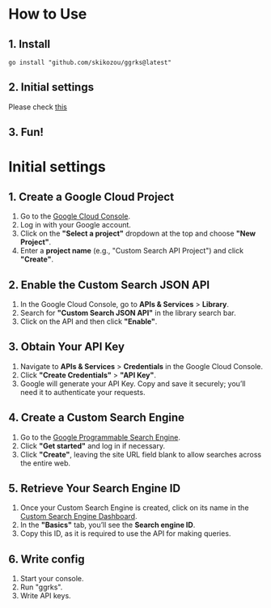 # How to Use

## 1. Install
```
go install "github.com/skikozou/ggrks@latest"
```

## 2. Initial settings
Please check [this](https://github.com/skikozou/ggrks?tab=readme-ov-file#initial-settings)

## 3. Fun!

# Initial settings

## 1. Create a Google Cloud Project
1. Go to the [Google Cloud Console](https://console.cloud.google.com/).
2. Log in with your Google account.
3. Click on the **"Select a project"** dropdown at the top and choose **"New Project"**.
4. Enter a **project name** (e.g., "Custom Search API Project") and click **"Create"**.

## 2. Enable the Custom Search JSON API
1. In the Google Cloud Console, go to **APIs & Services** > **Library**.
2. Search for **"Custom Search JSON API"** in the library search bar.
3. Click on the API and then click **"Enable"**.

## 3. Obtain Your API Key
1. Navigate to **APIs & Services** > **Credentials** in the Google Cloud Console.
2. Click **"Create Credentials"** > **"API Key"**.
3. Google will generate your API Key. Copy and save it securely; you’ll need it to authenticate your requests.

## 4. Create a Custom Search Engine
1. Go to the [Google Programmable Search Engine](https://programmablesearchengine.google.com/about/).
2. Click **"Get started"** and log in if necessary.
3. Click **"Create"**, leaving the site URL field blank to allow searches across the entire web.

## 5. Retrieve Your Search Engine ID
1. Once your Custom Search Engine is created, click on its name in the [Custom Search Engine Dashboard](https://programmablesearchengine.google.com/cse/all).
2. In the **"Basics"** tab, you’ll see the **Search engine ID**.
3. Copy this ID, as it is required to use the API for making queries.

## 6. Write config
1. Start your console.
2. Run "ggrks".
3. Write API keys.